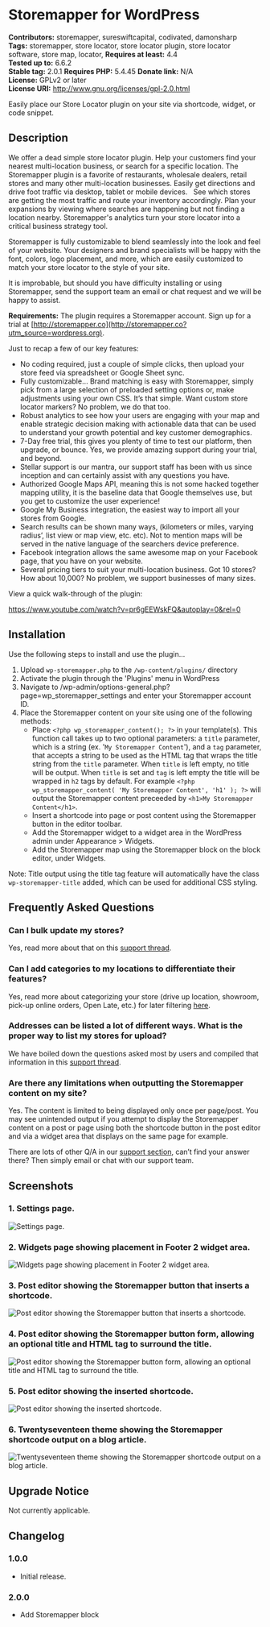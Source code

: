 # Storemapper for WordPress #
**Contributors:** storemapper, sureswiftcapital, codivated, damonsharp  
**Tags:** storemapper, store locator, store locator plugin, store locator software, store map, locator,
**Requires at least:** 4.4  
**Tested up to:** 6.6.2  
**Stable tag:** 2.0.1
**Requires PHP:** 5.4.45
**Donate link:** N/A  
**License:** GPLv2 or later  
**License URI:** http://www.gnu.org/licenses/gpl-2.0.html  

Easily place our Store Locator plugin on your site via shortcode, widget, or code snippet.

## Description ##

We offer a dead simple store locator plugin. Help your customers find your nearest multi-location business, or search for a specific location. The Storemapper plugin is a favorite of restaurants, wholesale dealers, retail stores and many other multi-location businesses. Easily get directions and drive foot traffic via desktop, tablet or mobile devices.  
See which stores are getting the most traffic and route your inventory accordingly. Plan your expansions by viewing where searches are happening but not finding a location nearby. Storemapper's analytics turn your store locator into a critical business strategy tool.

Storemapper is fully customizable to blend seamlessly into the look and feel of your website. Your designers and brand specialists will be happy with the font, colors, logo placement, and more, which are easily customized to match your store locator to the style of your site.

It is improbable, but should you have difficulty installing or using Storemapper, send the support team an email or chat request and we will be happy to assist.

**Requirements:**
The plugin requires a Storemapper account. Sign up for a trial at [http://storemapper.co](http://storemapper.co?utm_source=wordpress.org).

Just to recap a few of our key features:
* No coding required, just a couple of simple clicks, then upload your store feed via spreadsheet or Google Sheet sync.
* Fully customizable… Brand matching is easy with Storemapper, simply pick from a large selection of preloaded setting options or, make adjustments using your own CSS. It’s that simple. Want custom store locator markers? No problem, we do that too.
* Robust analytics to see how your users are engaging with your map and enable strategic decision making with actionable data that can be used to understand your growth potential and key customer demographics.
* 7-Day free trial, this gives you plenty of time to test our platform, then upgrade, or bounce. Yes, we provide amazing support during your trial, and beyond.
* Stellar support is our mantra, our support staff has been with us since inception and can certainly assist with any questions you have.
* Authorized Google Maps API, meaning this is not some hacked together mapping utility, it is the baseline data that Google themselves use, but you get to customize the user experience!
* Google My Business integration, the easiest way to import all your stores from Google.
* Search results can be shown many ways, (kilometers or miles, varying radius’, list view or map view, etc. etc). Not to mention maps will be served in the native language of the searchers device preference.
* Facebook integration allows the same awesome map on your Facebook page, that you have on your website.
* Several pricing tiers to suit your multi-location business. Got 10 stores? How about 10,000? No problem, we support businesses of many sizes.

View a quick walk-through of the plugin:

https://www.youtube.com/watch?v=pr6gEEWskFQ&autoplay=0&rel=0

## Installation ##
Use the following steps to install and use the plugin...

1. Upload `wp-storemapper.php` to the `/wp-content/plugins/` directory
1. Activate the plugin through the 'Plugins' menu in WordPress
1. Navigate to /wp-admin/options-general.php?page=wp_storemapper_settings and enter your Storemapper account ID.
1. Place the Storemapper content on your site using one of the following methods:
	* Place `<?php wp_storemapper_content(); ?>` in your template(s). This function call takes up to two optional parameters: a `title` parameter, which is a string (ex. '`My Storemapper Content`'), and a `tag` parameter, that accepts a string to be used as the HTML tag that wraps the title string from the `title` parameter. When `title` is left empty, no title will be output. When `title` is set and `tag` is left empty the title will be wrapped in `h2` tags by default. For example `<?php wp_storemapper_content( 'My Storemapper Content', 'h1' ); ?>` will output the Storemapper content preceeded by `<h1>My Storemapper Content</h1>`.
	* Insert a shortcode into page or post content using the Storemapper button in the editor toolbar.
	* Add the Storemapper widget to a widget area in the WordPress admin under Appearance > Widgets.
	* Add the Storemapper map using the Storemapper block on the block editor, under Widgets.

Note: Title output using the title tag feature will automatically have the class `wp-storemapper-title` added, which can be used for additional CSS styling.

## Frequently Asked Questions ##

### Can I bulk update my stores? ###

Yes, read more about that on this [support thread](https://www.storemapper.co/support/making-bulk-changes-via-csv-with-bulk-edit/).

### Can I add categories to my locations to differentiate their features? ###

Yes, read more about categorizing your store (drive up location, showroom, pick-up online orders,
Open Late, etc.) for later filtering [here](https://www.storemapper.co/support/using-category-filters/).

### Addresses can be listed a lot of different ways. What is the proper way to list my stores for upload? ###

We have boiled down the questions asked most by users and compiled that information in this
[support thread](https://www.storemapper.co/support/common-address-formatting-problems/).

### Are there any limitations when outputting the Storemapper content on my site? ###

Yes. The content is limited to being displayed only once per page/post. You may see unintended output if you attempt to display the Storemapper content on a post or page using both the shortcode button in the post editor and via a widget area that displays on the same page for example.

There are lots of other Q/A in our [support section](https://www.storemapper.co/support/), can’t find your answer there? Then simply email or
chat with our support team.

## Screenshots ##

### 1. Settings page. ###
![Settings page.](http://ps.w.org/storemapper-for-wordpress/assets/screenshot-1.png)

### 2. Widgets page showing placement in Footer 2 widget area. ###
![Widgets page showing placement in Footer 2 widget area.](http://ps.w.org/storemapper-for-wordpress/assets/screenshot-2.png)

### 3. Post editor showing the Storemapper button that inserts a shortcode. ###
![Post editor showing the Storemapper button that inserts a shortcode.](http://ps.w.org/storemapper-for-wordpress/assets/screenshot-3.png)

### 4. Post editor showing the Storemapper button form, allowing an optional title and HTML tag to surround the title. ###
![Post editor showing the Storemapper button form, allowing an optional title and HTML tag to surround the title.](http://ps.w.org/storemapper-for-wordpress/assets/screenshot-4.png)

### 5. Post editor showing the inserted shortcode. ###
![Post editor showing the inserted shortcode.](http://ps.w.org/storemapper-for-wordpress/assets/screenshot-5.png)

### 6. Twentyseventeen theme showing the Storemapper shortcode output on a blog article. ###
![Twentyseventeen theme showing the Storemapper shortcode output on a blog article.](http://ps.w.org/storemapper-for-wordpress/assets/screenshot-6.png)


## Upgrade Notice ##

Not currently applicable.

## Changelog ##

### 1.0.0 ###
* Initial release.

### 2.0.0 ###
* Add Storemapper block
